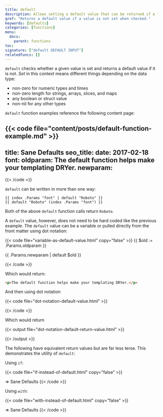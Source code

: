 ```yaml
---
title: default
description: Allows setting a default value that can be returned if a first value is not set.
qref: "Returns a default value if a value is not set when checked."
keywords: [defaults]
categories: [functions]
menu:
  docs:
    parent: functions
toc:
signature: ["default DEFAULT INPUT"]
relatedfuncs: []
---
```


`default` checks whether a given value is set and returns a default value if it is not. *Set* in this context means different things depending on the data type:

* non-zero for numeric types and times
* non-zero length for strings, arrays, slices, and maps
* any boolean or struct value
* non-nil for any other types

`default` function examples reference the following content page:

{{< code file="content/posts/default-function-example.md" >}}
---
title: Sane Defaults
seo_title:
date: 2017-02-18
font:
oldparam: The default function helps make your templating DRYer.
newparam:
---
{{< /code >}}

`default` can be written in more than one way:

```go-html-template
{{ index .Params "font" | default "Roboto" }}
{{ default "Roboto" (index .Params "font") }}
```

Both of the above `default` function calls return `Roboto`.

A `default` value, however, does not need to be hard coded like the previous example. The `default` value can be a variable or pulled directly from the front matter using dot notation:

{{< code file="variable-as-default-value.html" copy="false" >}}
{{ $old := .Params.oldparam }}
<p>{{ .Params.newparam | default $old }}</p>
{{< /code >}}

Which would return:

```html
<p>The default function helps make your templating DRYer.</p>
```

And then using dot notation

{{< code file="dot-notation-default-value.html" >}}
<title>{{ .Params.seo_title | default .Title }}</title>
{{< /code >}}

Which would return

{{< output file="dot-notation-default-return-value.html" >}}
<title>Sane Defaults</title>
{{< /output >}}

The following have equivalent return values but are far less terse. This demonstrates the utility of `default`:

Using `if`:

{{< code file="if-instead-of-default.html" copy="false" >}}
<title>{{ if .Params.seo_title }}{{.Params.seo_title }}{{ else }}{{.Title }}{{ end }}</title>
=> Sane Defaults
{{< /code >}}

Using `with`:

{{< code file="with-instead-of-default.html" copy="false" >}}
<title>{{ with .Params.seo_title }}{{.}}{{ else }}{{.Title }}{{ end }}</title>
=> Sane Defaults
{{< /code >}}
